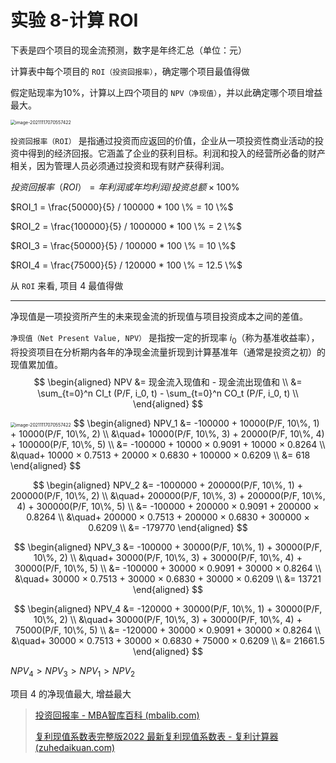 

# 实验 8-计算 ROI

下表是四个项目的现金流预测，数字是年终汇总（单位：元）

计算表中每个项目的 `ROI（投资回报率）`，确定哪个项目最值得做

假定贴现率为10%，计算以上四个项目的 `NPV（净现值）`，并以此确定哪个项目增益最大。

<img src="http://cdn.ayusummer233.top/img/202112042239324.png" alt="image-20211117070557422" style="zoom:50%;" />

`投资回报率（ROI）` 是指通过投资而应返回的价值，企业从一项投资性商业活动的投资中得到的经济回报。它涵盖了企业的获利目标。利润和投入的经营所必备的财产相关，因为管理人员必须通过投资和现有财产获得利润。

$投资回报率（ROI）=年利润或年均利润/投资总额×100 \%$

$ROI_1 = \frac{50000}{5} / 100000 * 100 \% = 10 \%$

$ROI_2 = \frac{100000}{5} / 1000000 * 100 \% = 2 \%$

$ROI_3 = \frac{50000}{5} / 100000 * 100 \% = 10 \%$

$ROI_4 = \frac{75000}{5} / 120000 * 100 \% = 12.5 \%$

从 `ROI` 来看, 项目 4 最值得做

---

净现值是一项投资所产生的未来现金流的折现值与项目投资成本之间的差值。

`净现值（Net Present Value, NPV）` 是指按一定的折现率 $i_0$（称为基准收益率），将投资项目在分析期内各年的净现金流量折现到计算基准年（通常是投资之初）的现值累加值。
$$
\begin{aligned}
    NPV  &= 现金流入现值和 - 现金流出现值和 \\
    	 &= \sum_{t=0}^n CI_t (P/F, i_0, t) - \sum_{t=0}^n CO_t (P/F, i_0, t)  \\
\end{aligned}
$$

<img src="http://cdn.ayusummer233.top/img/202112042239324.png" alt="image-20211117070557422" style="zoom:50%;" />
$$
\begin{aligned}
NPV_1 &= -100000 + 10000(P/F, 10\%, 1) + 10000(P/F, 10\%, 2) \\
	  &\quad+ 10000(P/F, 10\%, 3) + 20000(P/F, 10\%, 4) + 100000(P/F, 10\%, 5) \\
	  &= -100000 + 10000 × 0.9091 + 10000 × 0.8264 \\
	  &\quad+ 10000 × 0.7513 + 20000 × 0.6830 + 100000 × 0.6209 \\
	  &= 618
\end{aligned}
$$

$$
\begin{aligned}
NPV_2 &= -1000000 + 200000(P/F, 10\%, 1) + 200000(P/F, 10\%, 2) \\
	  &\quad+ 200000(P/F, 10\%, 3) + 200000(P/F, 10\%, 4) + 300000(P/F, 10\%, 5) \\
	  &= -100000 + 200000 × 0.9091 + 200000 × 0.8264 \\
	  &\quad+ 200000 × 0.7513 + 200000 × 0.6830 + 300000 × 0.6209 \\
	  &= -179770
\end{aligned}
$$

$$
\begin{aligned}
NPV_3 &= -100000 + 30000(P/F, 10\%, 1) + 30000(P/F, 10\%, 2) \\
	  &\quad+ 30000(P/F, 10\%, 3) + 30000(P/F, 10\%, 4) + 30000(P/F, 10\%, 5) \\
	  &= -100000 + 30000 × 0.9091 + 30000 × 0.8264 \\
	  &\quad+ 30000 × 0.7513 + 30000 × 0.6830 + 30000 × 0.6209 \\
	  &= 13721
\end{aligned}
$$

$$
\begin{aligned}
NPV_4 &= -120000 + 30000(P/F, 10\%, 1) + 30000(P/F, 10\%, 2) \\
	  &\quad+ 30000(P/F, 10\%, 3) + 30000(P/F, 10\%, 4) + 75000(P/F, 10\%, 5) \\
	  &= -120000 + 30000 × 0.9091 + 30000 × 0.8264 \\
	  &\quad+ 30000 × 0.7513 + 30000 × 0.6830 + 75000 × 0.6209 \\
	  &= 21661.5
\end{aligned}
$$

$NPV_4 > NPV_3 > NPV_1 > NPV_2$

项目 4 的净现值最大, 增益最大

> [投资回报率 - MBA智库百科 (mbalib.com)](https://wiki.mbalib.com/wiki/投资回报率)
>
> [复利现值系数表完整版2022 最新复利现值系数表 - 复利计算器 (zuhedaikuan.com)](http://www.zuhedaikuan.com/fuli/xianzhibiao.aspx)
